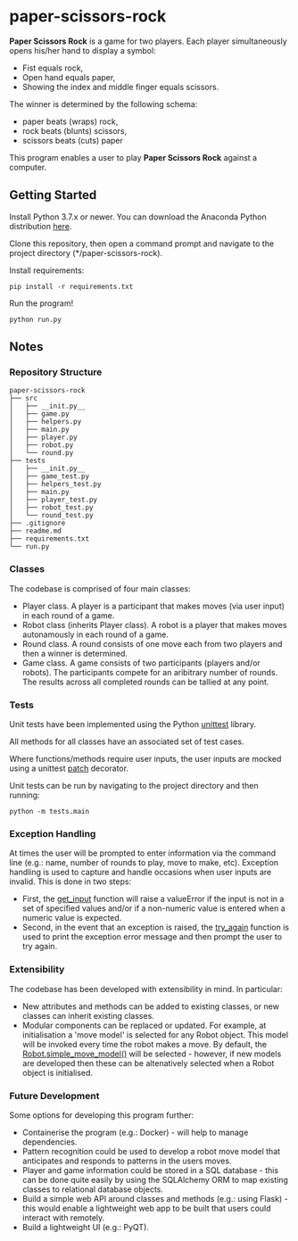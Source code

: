 # paper-scissors-rock

**Paper Scissors Rock** is a game for two players. Each player simultaneously opens his/her
hand to display a symbol:

- Fist equals rock,
- Open hand equals paper,
- Showing the index and middle finger equals scissors.

The winner is determined by the following schema:

- paper beats (wraps) rock,
- rock beats (blunts) scissors,
- scissors beats (cuts) paper

This program enables a user to play **Paper Scissors Rock** against a computer.

## Getting Started

Install Python 3.7.x or newer. You can download the Anaconda Python distribution [here](https://www.anaconda.com/products/individual).

Clone this repository, then open a command prompt and navigate to the project directory (\*/paper-scissors-rock).

Install requirements:

`pip install -r requirements.txt`

Run the program!

`python run.py`


## Notes

### Repository Structure

```
paper-scissors-rock
├── src
│   ├── __init.py__
│   ├── game.py
│   ├── helpers.py
│   ├── main.py
│   ├── player.py
│   ├── robot.py
│   └── round.py
├── tests
│   ├── __init.py__
│   ├── game_test.py
│   ├── helpers_test.py
│   ├── main.py
│   ├── player_test.py
│   ├── robot_test.py
│   └── round_test.py
├── .gitignore
├── readme.md
├── requirements.txt
└── run.py
```

### Classes

The codebase is comprised of four main classes:

- Player class. A player is a participant that makes moves (via user input) in each round of a game.
- Robot class (inherits Player class). A robot is a player that makes moves autonamously in each round of a game.
- Round class. A round consists of one move each from two players and then a winner is determined.
- Game class. A game consists of two participants (players and/or robots). The participants compete for an aribitrary number of rounds. The results across all completed rounds can be tallied at any point.

### Tests

Unit tests have been implemented using the Python [unittest](https://docs.python.org/3/library/unittest.html) library.

All methods for all classes have an associated set of test cases.

Where functions/methods require user inputs, the user inputs are mocked using a unittest [patch](https://docs.python.org/3/library/unittest.mock.html#unittest.mock.patch) decorator.

Unit tests can be run by navigating to the project directory and then running:

`python -m tests.main`

### Exception Handling

At times the user will be prompted to enter information via the command line (e.g.: name, number of rounds to play, move to make, etc). Exception handling is used to capture and handle occasions when user inputs are invalid. This is done in two steps:
- First, the [get_input](https://github.com/davidconalrobinson/paper-scissors-rock/blob/d036c051e6f368ffe9fdec7a68d36acc56719374/src/helpers.py#L12) function will raise a valueError if the input is not in a set of specified values and/or if a non-numeric value is entered when a numeric value is expected.
- Second, in the event that an exception is raised, the [try_again](https://github.com/davidconalrobinson/paper-scissors-rock/blob/d036c051e6f368ffe9fdec7a68d36acc56719374/src/helpers.py#L27) function is used to print the exception error message and then prompt the user to try again.

### Extensibility

The codebase has been developed with extensibility in mind. In particular:
- New attributes and methods can be added to existing classes, or new classes can inherit existing classes.
- Modular components can be replaced or updated. For example, at initialisation a 'move model' is selected for any Robot object. This model will be invoked every time the robot makes a move. By default, the [Robot.simple_move_model()](https://github.com/davidconalrobinson/paper-scissors-rock/blob/d036c051e6f368ffe9fdec7a68d36acc56719374/src/robot.py#L26) will be selected - however, if new models are developed then these can be altenatively selected when a Robot object is initialised.

### Future Development

Some options for developing this program further:
- Containerise the program (e.g.: Docker) - will help to manage dependencies.
- Pattern recognition could be used to develop a robot move model that anticipates and responds to patterns in the users moves.
- Player and game information could be stored in a SQL database - this can be done quite easily by using the SQLAlchemy ORM to map existing classes to relational database objects.
- Build a simple web API around classes and methods (e.g.: using Flask) - this would enable a lightweight web app to be built that users could interact with remotely.
- Build a lightweight UI (e.g.: PyQT).
